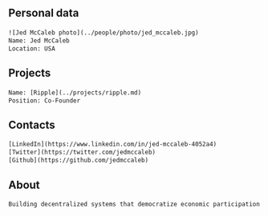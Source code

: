 ## Personal data
	![Jed McCaleb photo](../people/photo/jed_mccaleb.jpg)  
	Name: Jed McCaleb  
	Location: USA  
## Projects 
	Name: [Ripple](../projects/ripple.md)  
	Position: Co-Founder 
## Contacts
	[LinkedIn](https://www.linkedin.com/in/jed-mccaleb-4052a4)  
	[Twitter](https://twitter.com/jedmccaleb)  
	[Github](https://github.com/jedmccaleb)
## About
	Building decentralized systems that democratize economic participation
